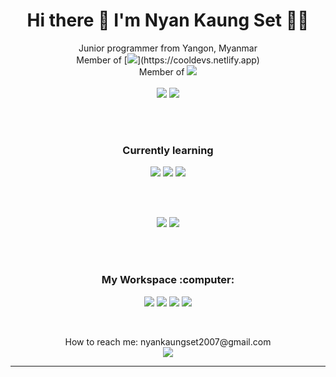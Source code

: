 <h1 align='center'>
  Hi there 👋 I'm Nyan Kaung Set 👨‍💻
</h1>
<p align='center'>Junior programmer from Yangon, Myanmar<br>
  Member of [<img src="https://img.shields.io/badge/cooldevs-000000?style=for-the-badge&logo=cooldevs&logoColor=white">](https://cooldevs.netlify.app)<br>
  Member of <a href="cooldevs.netlify.app" target="_blank"><img src="https://img.shields.io/badge/cooldevs-000000?style=for-the-badge&logo=cooldevs&logoColor=white"></a>
  <br><br> 
  <img src="https://img.shields.io/badge/viber-7360F2?style=for-the-badge&logo=viber&logoColor=white">    <img src="https://img.shields.io/badge/telegram-26A5E4?style=for-the-badge&logo=telegram&logoColor=white">

<br><br>
 <h3 align='center'>Currently learning</h3>
<p align='center'><img src="https://img.shields.io/badge/markdown-000000?style=for-the-badge&logo=markdown&logoColor=white"> <img src="https://img.shields.io/badge/html-E34F26?style=for-the-badge&logo=html&logoColor=white"> <img src="https://img.shields.io/badge/css-1572B6?style=for-the-badge&logo=css&logoColor=white"></p>

<br><br>
<p align='center'><img src="https://github-profile-summary-cards.vercel.app/api/cards/profile-details?username=NyanKaungSet&theme=vue"> <img src="https://github-readme-stats.vercel.app/api/top-langs/?username=NyanKaungSet"></p>
<br><br>
<h3 align='center'>My Workspace :computer:</h3>
<p align='center'><img src="https://img.shields.io/badge/Windows-0078D6?style=for-the-badge&logo=windows&logoColor=white"> <img src="https://img.shields.io/badge/hp%20laptop-0096D6?style=for-the-badge&logo=hp&logoColor=white"> <img src="https://img.shields.io/badge/Intel%20Core_i5_10th-0071C5?style=for-the-badge&logo=intel&logoColor=white"> <img src="https://img.shields.io/badge/Visual_Studio_Code-0078D4?style=for-the-badge&logo=visual%20studio%20code&logoColor=white"></p>
<br>
<p align='center'>How to reach me: nyankaungset2007@gmail.com<br> <img src="https://hits.seeyoufarm.com/api/count/incr/badge.svg?url=https%3A%2F%2Fgithub.com%2FNyanKaungSet1212%2Fhit-counter">
  
*****
